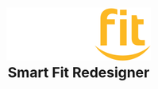 <h1 align="center">
    <img alt="Smartfit" src="./img/svg/logo.svg" />
    <br>
    Smart Fit Redesigner
</h1>
